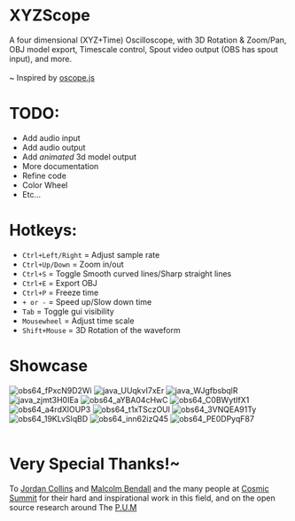 # XYZScope
A four dimensional (XYZ+Time) Oscilloscope, with 3D Rotation & Zoom/Pan, OBJ model export, Timescale control, Spout video output (OBS has spout input), and more. <br><br>
~ Inspired by [oscope.js](https://ondras.github.io/oscope/)<br>

# TODO:
- Add audio input
- Add audio output
- Add _animated_ 3d model output
- More documentation
- Refine code
- Color Wheel
- Etc... 

# Hotkeys:
- `Ctrl+Left/Right` = Adjust sample rate
- `Ctrl+Up/Down` = Zoom in/out
- `Ctrl+S` = Toggle Smooth curved lines/Sharp straight lines
- `Ctrl+E` = Export OBJ
- `Ctrl+P` = Freeze time
- `+ or -` = Speed up/Slow down time
- `Tab` = Toggle gui visibility
- `Mousewheel` = Adjust time scale
- `Shift+Mouse` = 3D Rotation of the waveform

# Showcase
![obs64_fPxcN9D2Wi](https://github.com/user-attachments/assets/511eb18e-6524-4d81-8e21-4041f89e8481)
![java_UUqkvI7xEr](https://github.com/user-attachments/assets/2a4ba9e5-4162-4bb7-b72f-8b4cbc599d1d)
![java_WJgfbsbqlR](https://github.com/user-attachments/assets/20eb2d2c-f0bc-4ff9-be39-4e713b872cb9)
![java_zjmt3H0IEa](https://github.com/user-attachments/assets/bb9a5ccb-6819-468b-b171-00d8d464f775)
![obs64_aYBA04cHwC](https://github.com/user-attachments/assets/7d289356-4fcb-475e-bf50-30a06120ec58) 
![obs64_C0BWytIfX1](https://github.com/user-attachments/assets/61240221-eb74-41ea-9f6b-3e00eef90b9b)
![obs64_a4rdXlOUP3](https://github.com/user-attachments/assets/f7dc9f35-ce15-4116-ab4b-55970e801fa3)
![obs64_t1xTSczOUl](https://github.com/user-attachments/assets/99518e24-591a-47b9-902b-84231a523de9)
![obs64_3VNQEA91Ty](https://github.com/user-attachments/assets/c20424c9-4310-446d-aae0-0db31004072b)
![obs64_19KLvSlqBD](https://github.com/user-attachments/assets/02d6f32e-490f-4067-affa-07ed7f1437c1)
![obs64_inn62izQ45](https://github.com/user-attachments/assets/f87d8007-a828-4c54-b707-1b3c9180b4de)
![obs64_PE0DPyqF87](https://github.com/user-attachments/assets/57508104-eec9-40f6-8ffe-0a9d3970d9fa)
<br>
<br>
# Very Special Thanks!~ 
To [Jordan Collins](https://alchemicalscience.org/) and [Malcolm Bendall](https://www.howtube.com/channels/StrikeFoundationEarth#tab_all_videos) and the many people at [Cosmic Summit](https://www.youtube.com/watch?v=JsGz8G_VQJM) for their hard and inspirational work in this field, and on the open source research around The [P.U.M](https://www.ascensiondynamics.org/blog-noteworthy/plasmoid-unification-model)
